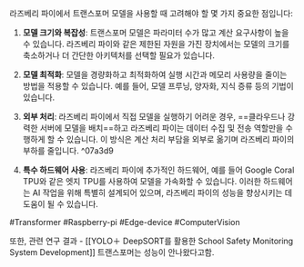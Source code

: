 라즈베리 파이에서 트랜스포머 모델을 사용할 때 고려해야 할 몇 가지 중요한 점입니다:

1. **모델 크기와 복잡성**: 트랜스포머 모델은 파라미터 수가 많고 계산 요구사항이 높을 수 있습니다. 라즈베리 파이와 같은 제한된 자원을 가진 장치에서는 모델의 크기를 축소하거나 더 간단한 아키텍처를 선택할 필요가 있습니다.
    
2. **모델 최적화**: 모델을 경량화하고 최적화하여 실행 시간과 메모리 사용량을 줄이는 방법을 적용할 수 있습니다. 예를 들어, 모델 프루닝, 양자화, 지식 증류 등의 기법이 있습니다.
    
3. **외부 처리**: 라즈베리 파이에서 직접 모델을 실행하기 어려운 경우, ==클라우드나 강력한 서버에 모델을 배치==하고 라즈베리 파이는 데이터 수집 및 전송 역할만을 수행하게 할 수 있습니다. 이 방식은 계산 처리 부담을 외부로 옮기며 라즈베리 파이의 부하를 줄입니다.
     ^07a3d9
4. **특수 하드웨어 사용**: 라즈베리 파이에 추가적인 하드웨어, 예를 들어 Google Coral TPU와 같은 엣지 TPU를 사용하여 모델을 가속화할 수 있습니다. 이러한 하드웨어는 AI 작업을 위해 특별히 설계되어 있으며, 라즈베리 파이의 성능을 향상시키는 데 도움이 될 수 있습니다.


#Transformer #Raspberry-pi #Edge-device  #ComputerVision 

또한, 관련 연구 결과 - [[YOLO＋ DeepSORT를 활용한 School Safety Monitoring System Development]] 트랜스포머는 성능이 안나왔다고함.
